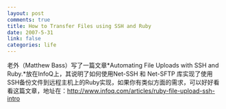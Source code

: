 ```yaml
--- 
layout: post
comments: true
title: How to Transfer Files using SSH and Ruby
date: 2007-5-31
link: false
categories: life
---
```

老外（Matthew Bass）写了一篇文章*Automating File Uploads with SSH and Ruby.*放在InfoQ上，其说明了如何使用Net-SSH 和 Net-SFTP 库实现了使用SSH备份文件到远程主机上的Ruby实现，如果你有类似方面的需求，可以好好看看这篇文章，地址在：http://www.infoq.com/articles/ruby-file-upload-ssh-intro
